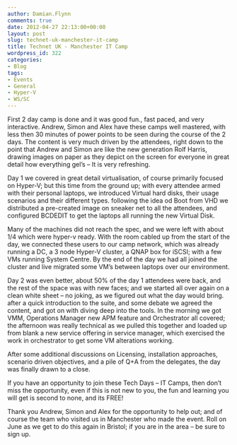 ```yaml
---
author: Damian.Flynn
comments: true
date: 2012-04-27 22:13:00+00:00
layout: post
slug: technet-uk-manchester-it-camp
title: Technet UK - Manchester IT Camp
wordpress_id: 322
categories:
- Blog
tags:
- Events
- General
- Hyper-V
- WS/SC
---
```


First 2 day camp is done and it was good fun., fast paced, and very interactive. Andrew, Simon and Alex have these camps well mastered, with less then 30 minutes of power points to be seen during the course of the 2 days. The content is very much driven by the attendees, right down to the point that Andrew and Simon are like the new generation Rolf Harris, drawing images on paper as they depict on the screen for everyone in great detail how everything gel’s – It is very refreshing.

Day 1 we covered in great detail virtualisation, of course primarily focused on Hyper-V; but this time from the ground up; with every attendee armed with their personal laptops, we introduced Virtual hard disks, their usage scenarios and their different types. following the idea od Boot from VHD we distributed a pre-created image on sneaker net to all the attendees, and configured BCDEDIT to get the laptops all running the new Virtual Disk.

Many of the machines did not reach the spec, and we were left with about 1/4 which were hyper-v ready. With the room cabled up from the start of the day, we connected these users to our camp network, which was already running a DC, a 3 node Hyper-V cluster, a QNAP box for iSCSI; with a few VMs running System Centre. By the end of the day we had all joined the cluster and live migrated some VM’s between laptops over our environment.

Day 2 was even better, about 50% of the day 1 attendees were back, and the rest of the space was with new faces; and we started all over again on a clean white sheet – no joking, as we figured out what the day would bring. after a quick introduction to the suite, and some debate we agreed the content, and got on with diving deep into the tools. In the morning we got VMM, Operations Manager new APM feature and Orchestrator all covered; the afternoon was really technical as we pulled this together and loaded up from blank a new service offering in service manager, which exercised the work in orchestrator to get some VM alterations working.

After some additional discussions on Licensing, installation approaches, scenario driven objectives, and a pile of Q+A from the delegates, the day was finally drawn to a close.

If you have an opportunity to join these Tech Days – IT Camps, then don’t miss the opportunity, even if this is not new to you, the fun and learning you will get is second to none, and its FREE!

Thank you Andrew, Simon and Alex for the opportunity to help out; and of course the team who visited us in Manchester who made the event. Roll on June as we get to do this again in Bristol; if you are in the area – be sure to sign up.
